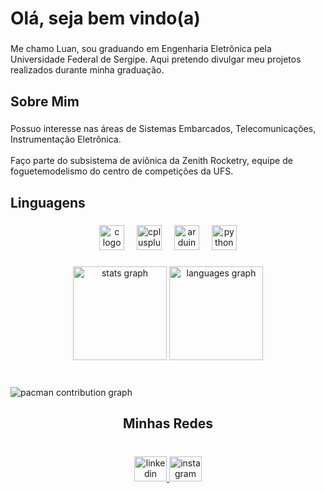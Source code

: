 <h1 align="left">Olá, seja bem vindo(a)</h1>

###

<p align="left">Me chamo Luan, sou graduando em Engenharia Eletrônica pela Universidade Federal de Sergipe. Aqui pretendo divulgar meu projetos realizados durante minha graduação.</p>

###

<h2 align="left">Sobre Mim</h2>

###

<p align="left">Possuo interesse nas áreas de Sistemas Embarcados, Telecomunicações, Instrumentação Eletrônica.<br><br>Faço parte do subsistema de aviônica da Zenith Rocketry, equipe de foguetemodelismo do centro de competições da UFS.</p>

###

<h2 align="left">Linguagens</h2>

###

<div align="center">
  <img src="https://cdn.jsdelivr.net/gh/devicons/devicon/icons/c/c-original.svg" height="40" alt="c logo"  />
  <img width="12" />
  <img src="https://cdn.jsdelivr.net/gh/devicons/devicon/icons/cplusplus/cplusplus-original.svg" height="40" alt="cplusplus logo"  />
  <img width="12" />
  <img src="https://cdn.jsdelivr.net/gh/devicons/devicon/icons/arduino/arduino-original.svg" height="40" alt="arduino logo"  />
  <img width="12" />
  <img src="https://cdn.jsdelivr.net/gh/devicons/devicon/icons/python/python-original.svg" height="40" alt="python logo"  />
</div>

###

<div align="center">
  <img src="https://github-readme-stats.vercel.app/api?username=luanMoraisDev&hide_title=false&hide_rank=false&show_icons=true&include_all_commits=true&count_private=true&disable_animations=false&theme=gotham&locale=pt-br&hide_border=false&order=1" height="150" alt="stats graph"  />
  <img src="https://github-readme-stats.vercel.app/api/top-langs?username=luanMoraisDev&locale=pt-br&hide_title=false&layout=compact&card_width=320&langs_count=5&theme=gotham&hide_border=false&order=2" height="150" alt="languages graph"  />
</div>

###

<br clear="both">

<picture>
  <source media="(prefers-color-scheme: dark)" srcset="https://raw.githubusercontent.com/luanMoraisDev/luanMoraisDev/output/pacman-contribution-graph-dark.svg">
  <source media="(prefers-color-scheme: light)" srcset="https://raw.githubusercontent.com/luanMoraisDev/luanMoraisDev/output/pacman-contribution-graph.svg">
  <img alt="pacman contribution graph" src="https://raw.githubusercontent.com/luanMoraisDev/luanMoraisDev/output/pacman-contribution-graph.svg">
</picture>

###

<h2 align="center">Minhas Redes</h2>

###

<br clear="both">

<div align="center">
  <a href="https://www.linkedin.com/in/luan-vinicius-519451343/?trk=opento_sprofile_topcard" target="_blank">
    <img src="https://raw.githubusercontent.com/maurodesouza/profile-readme-generator/master/src/assets/icons/social/linkedin/default.svg" width="52" height="40" alt="linkedin logo"  />
  </a>
  <a href="https://www.instagram.com/devmorais.eng/?igsh=ZHg5aWh5ZHNiNmxn#" target="_blank">
    <img src="https://raw.githubusercontent.com/maurodesouza/profile-readme-generator/master/src/assets/icons/social/instagram/default.svg" width="52" height="40" alt="instagram logo"  />
  </a>
</div>

###
